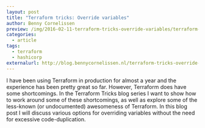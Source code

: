 ```yaml
---
layout: post
title: "Terraform tricks: Override variables"
author: Benny Cornelissen
preview: /img/2016-02-11-terraform-tricks-override-variables/terraform-cover.png
categories:
  - article
tags:
  - terraform
  - hashicorp
externalurl: http://blog.bennycornelissen.nl/terraform-tricks-override-variables/
---
```

I have been using Terraform in production for almost a year and the experience has been pretty great so far. However, Terraform does have some shortcomings. In the Terraform Tricks blog series I want to show how to work around some of these shortcomings, as well as explore some of the less-known (or undocumented) awesomeness of Terraform. In this blog post I will discuss various options for overriding variables without the need for excessive code-duplication.
